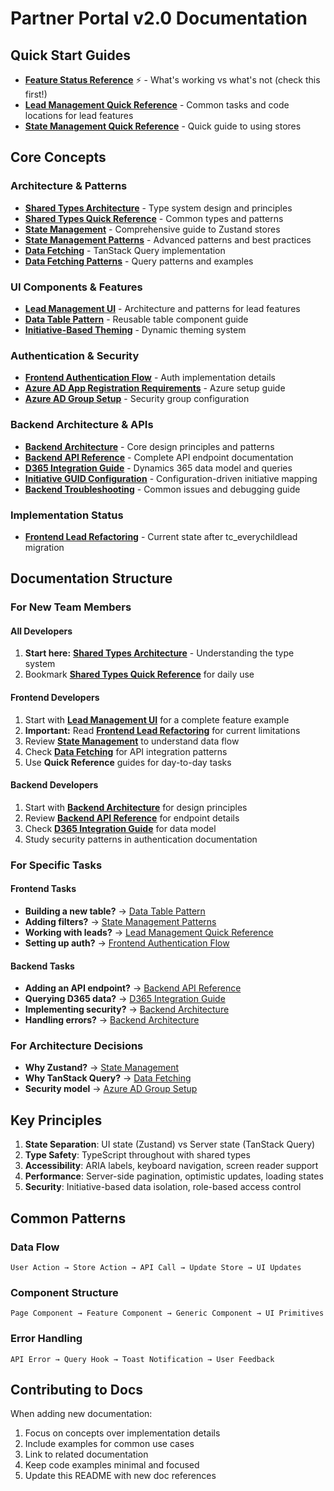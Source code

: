 # Partner Portal v2.0 Documentation

## Quick Start Guides

- **[Feature Status Reference](./feature-status-reference.md)** ⚡ - What's working vs what's not (check this first!)
- **[Lead Management Quick Reference](./lead-management-quick-reference.md)** - Common tasks and code locations for lead features
- **[State Management Quick Reference](./state-management-quick-reference.md)** - Quick guide to using stores

## Core Concepts

### Architecture & Patterns
- **[Shared Types Architecture](./shared-types-architecture.md)** - Type system design and principles
- **[Shared Types Quick Reference](./shared-types-quick-reference.md)** - Common types and patterns
- **[State Management](./state-management.md)** - Comprehensive guide to Zustand stores
- **[State Management Patterns](./state-management-patterns.md)** - Advanced patterns and best practices
- **[Data Fetching](./data-fetching.md)** - TanStack Query implementation
- **[Data Fetching Patterns](./data-fetching-patterns.md)** - Query patterns and examples

### UI Components & Features
- **[Lead Management UI](./lead-management-ui.md)** - Architecture and patterns for lead features
- **[Data Table Pattern](./data-table-pattern.md)** - Reusable table component guide
- **[Initiative-Based Theming](./initiative-based-theming.md)** - Dynamic theming system

### Authentication & Security
- **[Frontend Authentication Flow](./frontend-authentication-flow.md)** - Auth implementation details
- **[Azure AD App Registration Requirements](./azure-ad-app-registration-requirements.md)** - Azure setup guide
- **[Azure AD Group Setup](./azure-ad-group-setup.md)** - Security group configuration

### Backend Architecture & APIs
- **[Backend Architecture](./backend-architecture.md)** - Core design principles and patterns
- **[Backend API Reference](./backend-api-reference.md)** - Complete API endpoint documentation
- **[D365 Integration Guide](./d365-integration-guide.md)** - Dynamics 365 data model and queries
- **[Initiative GUID Configuration](./initiative-guid-configuration.md)** - Configuration-driven initiative mapping
- **[Backend Troubleshooting](./backend-troubleshooting.md)** - Common issues and debugging guide

### Implementation Status
- **[Frontend Lead Refactoring](./frontend-lead-refactoring.md)** - Current state after tc_everychildlead migration

## Documentation Structure

### For New Team Members

#### All Developers
1. **Start here:** **[Shared Types Architecture](./shared-types-architecture.md)** - Understanding the type system
2. Bookmark **[Shared Types Quick Reference](./shared-types-quick-reference.md)** for daily use

#### Frontend Developers
1. Start with **[Lead Management UI](./lead-management-ui.md)** for a complete feature example
2. **Important:** Read **[Frontend Lead Refactoring](./frontend-lead-refactoring.md)** for current limitations
3. Review **[State Management](./state-management.md)** to understand data flow
4. Check **[Data Fetching](./data-fetching.md)** for API integration patterns
5. Use **Quick Reference** guides for day-to-day tasks

#### Backend Developers
1. Start with **[Backend Architecture](./backend-architecture.md)** for design principles
2. Review **[Backend API Reference](./backend-api-reference.md)** for endpoint details
3. Check **[D365 Integration Guide](./d365-integration-guide.md)** for data model
4. Study security patterns in authentication documentation

### For Specific Tasks

#### Frontend Tasks
- **Building a new table?** → [Data Table Pattern](./data-table-pattern.md)
- **Adding filters?** → [State Management Patterns](./state-management-patterns.md)
- **Working with leads?** → [Lead Management Quick Reference](./lead-management-quick-reference.md)
- **Setting up auth?** → [Frontend Authentication Flow](./frontend-authentication-flow.md)

#### Backend Tasks
- **Adding an API endpoint?** → [Backend API Reference](./backend-api-reference.md)
- **Querying D365 data?** → [D365 Integration Guide](./d365-integration-guide.md)
- **Implementing security?** → [Backend Architecture](./backend-architecture.md#security-middleware-stack)
- **Handling errors?** → [Backend Architecture](./backend-architecture.md#error-handling)

### For Architecture Decisions
- **Why Zustand?** → [State Management](./state-management.md#why-zustand)
- **Why TanStack Query?** → [Data Fetching](./data-fetching.md#why-tanstack-query)
- **Security model** → [Azure AD Group Setup](./azure-ad-group-setup.md)

## Key Principles

1. **State Separation**: UI state (Zustand) vs Server state (TanStack Query)
2. **Type Safety**: TypeScript throughout with shared types
3. **Accessibility**: ARIA labels, keyboard navigation, screen reader support
4. **Performance**: Server-side pagination, optimistic updates, loading states
5. **Security**: Initiative-based data isolation, role-based access control

## Common Patterns

### Data Flow
```
User Action → Store Action → API Call → Update Store → UI Updates
```

### Component Structure
```
Page Component → Feature Component → Generic Component → UI Primitives
```

### Error Handling
```
API Error → Query Hook → Toast Notification → User Feedback
```

## Contributing to Docs

When adding new documentation:
1. Focus on concepts over implementation details
2. Include examples for common use cases
3. Link to related documentation
4. Keep code examples minimal and focused
5. Update this README with new doc references